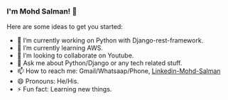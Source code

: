 ### I'm Mohd Salman! 👋


Here are some ideas to get you started:

- 🔭 I’m currently working on Python with Django-rest-framework.
- 🌱 I’m currently learning AWS.
- 👯 I’m looking to collaborate on Youtube.
- 💬 Ask me about Python/Django or any tech related stuff. 
- 📫 How to reach me: Gmail/Whatsaap/Phone, [Linkedin-Mohd-Salman](https://www.linkedin.com/in/mohd-salman-0792431a9/)
- 😄 Pronouns: He/His.
- ⚡ Fun fact: Learning new things.
